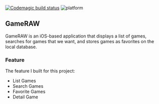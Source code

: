 [![Codemagic build status](https://api.codemagic.io/apps/650565bf79d5c09b7b7a21b3/ios-build-test/status_badge.svg)](https://codemagic.io/apps/650565bf79d5c09b7b7a21b3/ios-build-test/latest_build) ![platform](https://img.shields.io/badge/platform-iOS-orange?style=flat-square)

## GameRAW
GameRAW is an iOS-based application that displays a list of games, searches for games that we want, and stores games as favorites on the local database.

### Feature
The feature I built for this project:
- List Games
- Search Games
- Favorite Games
- Detail Game
